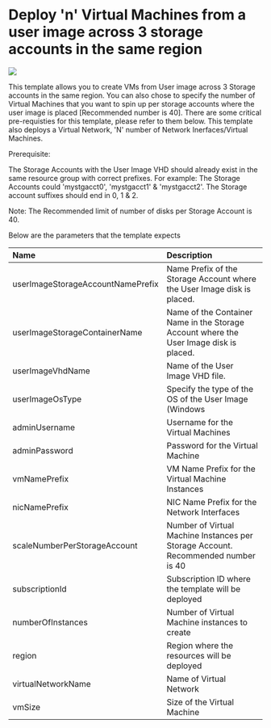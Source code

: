 # Deploy 'n' Virtual Machines from a user image across 3 storage accounts in the same region

<a href="https://azuredeploy.net/" target="_blank">
    <img src="http://azuredeploy.net/deploybutton.png"/>
</a>

This template allows you to create VMs from User image across 3 Storage accounts in the same region. You can also chose to specify the number of Virtual Machines that you want to spin up per storage accounts where the user image is placed [Recommended number is 40]. There are some critical pre-requisties for this template, please refer to them below. This template also deploys a Virtual Network, 'N' number of Network Inerfaces/Virtual Machines.

Prerequisite:

The Storage Accounts with the User Image VHD should already exist in the same resource group with correct prefixes. For example: The Storage Accounts could 'mystgacct0', 'mystgacct1' & 'mystgacct2'. The Storage account suffixes should end in 0, 1 & 2.


Note: The Recommended limit of number of disks per Storage Account is 40.

Below are the parameters that the template expects

| Name   | Description    |
|:--- |:---|
| userImageStorageAccountNamePrefix  | Name Prefix of the Storage Account where the User Image disk is placed. |
| userImageStorageContainerName  | Name of the Container Name in the Storage Account where the User Image disk is placed. |
| userImageVhdName  | Name of the User Image VHD file. |
| userImageOsType  | Specify the type of the OS of the User Image (Windows|Linux) |
| adminUsername  | Username for the Virtual Machines  |
| adminPassword  | Password for the Virtual Machine  |
| vmNamePrefix  | VM Name Prefix for the Virtual Machine Instances |
| nicNamePrefix  | NIC Name Prefix for the Network Interfaces |
| scaleNumberPerStorageAccount  | Number of Virtual Machine Instances per Storage Account. Recommended number is 40 |
| subscriptionId  | Subscription ID where the template will be deployed |
| numberOfInstances  | Number of Virtual Machine instances to create  |
| region | Region where the resources will be deployed |
| virtualNetworkName | Name of Virtual Network |
| vmSize | Size of the Virtual Machine |
